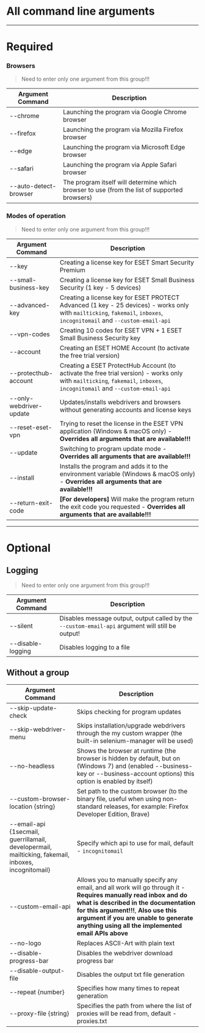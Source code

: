 # All command line arguments
------------------------------------------------------------------------------------------------------------------------------------

# Required
### Browsers
> Need to enter only one argument from this group!!!

| Argument Command      |                                           Description                                                      |
| --------------------- | ---------------------------------------------------------------------------------------------------------- |
| --chrome              | Launching the program via Google Chrome browser                                                            |
| --firefox             | Launching the program via Mozilla Firefox browser                                                          |
| --edge                | Launching the program via Microsoft Edge browser                                                           |
| --safari              | Launching the program via Apple Safari browser                                                             |
| --auto-detect-browser | The program itself will determine which browser to use (from the list of supported browsers)               |

### Modes of operation
> Need to enter only one argument from this group!!!

| Argument Command      |                                           Description                                                      |
| --------------------- | ---------------------------------------------------------------------------------------------------------- |
| --key | Creating a license key for ESET Smart Security Premium                                                                     |
| --small-business-key  | Creating a license key for ESET Small Business Security (1 key - 5 devices)                                |
| --advanced-key        | Creating a license key for ESET PROTECT Advanced (1 key - 25 devices) - works only with ```mailticking```, ```fakemail```, ```inboxes```, ```incognitomail``` and ```--custom-email-api``` |
| --vpn-codes           | Creating 10 codes for ESET VPN + 1 ESET Small Business Security key                                        |
| --account             | Creating an ESET HOME Account (to activate the free trial version)                                         |
| --protecthub-account  | Creating a ESET ProtectHub Account (to activate the free trial version) - works only with ```mailticking```, ```fakemail```, ```inboxes```, ```incognitomail``` and ```--custom-email-api``` |
| --only-webdriver-update | Updates/installs webdrivers and browsers without generating accounts and license keys                    |
| --reset-eset-vpn | Trying to reset the license in the ESET VPN application (Windows & macOS only) - **Overrides all arguments that are available!!!** |
| --update         | Switching to program update mode - **Overrides all arguments that are available!!!**                               |
| --install        | Installs the program and adds it to the environment variable (Windows & macOS only) - **Overrides all arguments that are available!!!**   |
| --return-exit-code | **[For developers]** Will make the program return the exit code you requested - **Overrides all arguments that are available!!!** |

---

# Optional
## Logging
> Need to enter only one argument from this group!!!

| Argument Command  |                                             Description                                               |
| ------------------| ----------------------------------------------------------------------------------------------------- |
| --silent          | Disables message output, output called by the ```--custom-email-api``` argument will still be output! |
| --disable-logging | Disables logging to a file                                                                            |

## Without a group
|          Argument Command          |                                                             Description                                                              |
| ---------------------------------- | ------------------------------------------------------------------------------------------------------------------------------------ |
| --skip-update-check                | Skips checking for program updates                                                                                                   |
| --skip-webdriver-menu              | Skips installation/upgrade webdrivers through the my custom wrapper (the built-in selenium-manager will be used)                     |
| --no-headless                      | Shows the browser at runtime (the browser is hidden by default, but on (Windows 7) and (enabled --business-key or --business-account options) this option is enabled by itself) |
| --custom-browser-location {string} | Set path to the custom browser (to the binary file, useful when using non-standard releases, for example: Firefox Developer Edition, Brave) |
| --email-api {1secmail, guerrillamail, developermail, mailticking, fakemail, inboxes, incognitomail} | Specify which api to use for mail, default - ```incognitomail``` |
| --custom-email-api | Allows you to manually specify any email, and all work will go through it - **Requires manually read inbox and do what is described in the documentation for this argument!!!**, **Also use this argument if you are unable to generate anything using all the implemented email APIs above** |
| --no-logo              | Replaces ASCII-Art with plain text |
| --disable-progress-bar | Disables the webdriver download progress bar |
| --disable-output-file  | Disables the output txt file generation |
| --repeat {number}      | Specifies how many times to repeat generation |
| --proxy-file {string}  | Specifies the path from where the list of proxies will be read from, default - proxies.txt |
